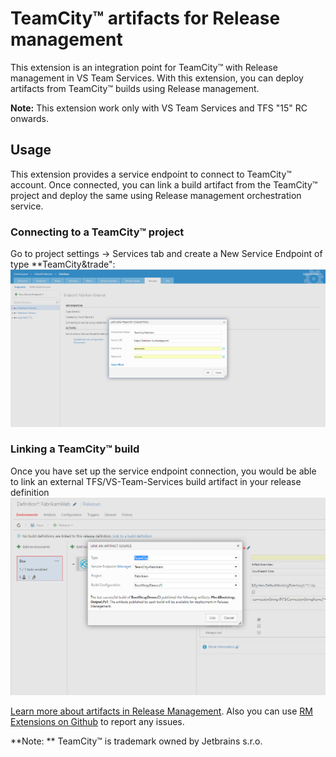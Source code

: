 # TeamCity&trade; artifacts for Release management

This extension is an integration point for TeamCity&trade; with Release management in VS Team Services. With this extension, you can deploy artifacts from TeamCity&trade; builds using Release management. 

**Note:** This extension work only with VS Team Services and TFS "15" RC onwards.

## Usage
This extension provides a service endpoint to connect to TeamCity&trade; account. Once connected, you can link a build artifact from the TeamCity&trade; project and deploy the same using Release management orchestration service.

### Connecting to a TeamCity&trade; project
Go to project settings -> Services tab and create a New Service Endpoint of type **TeamCity&trade":
![Creating a TeamCity&trade; endpoint connection](images/screen1.png)


### Linking a TeamCity&trade; build
Once you have set up the service endpoint connection, you would be able to link an external TFS/VS-Team-Services build artifact in your release definition
![Linking TeamCity&trade; artifact](images/screen2.png)

[Learn more about artifacts in Release Management](https://msdn.microsoft.com/library/vs/alm/release/author-release-definition/understanding-artifacts). Also you can use [RM Extensions on Github](https://github.com/Microsoft/vsts-rm-extensions/issues) to report any issues.

**Note: ** TeamCity&trade; is trademark owned by Jetbrains s.r.o.

